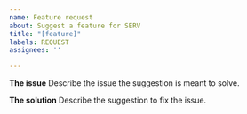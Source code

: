 ```yaml
---
name: Feature request
about: Suggest a feature for SERV
title: "[feature]"
labels: REQUEST
assignees: ''

---
```


**The issue**
Describe the issue the suggestion is meant to solve.

**The solution**
Describe the suggestion to fix the issue.

